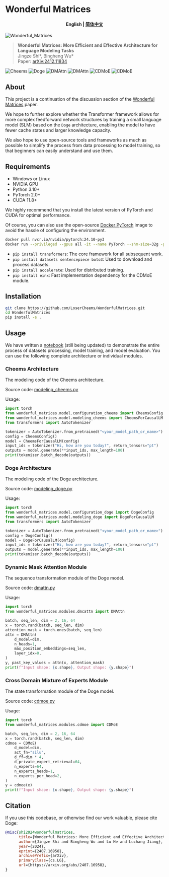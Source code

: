 <!-- coding=utf-8
Copyright 2024 Jingze Shi and Bingheng Wu. All rights reserved.

This code is based on the Wonderful Matrices paper implementation.

    https://arxiv.org/abs/2412.11834

Licensed under the Apache License, Version 2.0 (the "License");
you may not use this file except in compliance with the License.
You may obtain a copy of the License at

    http://www.apache.org/licenses/LICENSE-2.0

Unless required by applicable law or agreed to in writing, software
distributed under the License is distributed on an "AS IS" BASIS,
WITHOUT WARRANTIES OR CONDITIONS OF ANY KIND, either express or implied.
See the License for the specific language governing permissions and
limitations under the License. -->


# Wonderful Matrices

<h4 align="center">
<p>

English | [简体中文](./README_zh.md)

</p>
</h4>

![Wonderful_Matrices](./assets/wonderful_matrices.png)
> **Wonderful Matrices: More Efficient and Effective Architecture for Language Modeling Tasks**\
> Jingze Shi*, Bingheng Wu*\
> Paper: [arXiv:2412.11834](https://arxiv.org/abs/2412.11834)

![Cheems](./assets/cheems_architecture.png)
![Doge](./assets/doge_architecture.png)
![DMAttn](./assets/dmattn.png)
![DMAttn](./assets/mqar.png)
![CDMoE](./assets/cdmoe.png)
![CDMoE](./assets/merm.png)

## About

This project is a continuation of the discussion section of the [Wonderful Matrices](https://arxiv.org/abs/2412.11834) paper.

We hope to further explore whether the Transformer framework allows for more complex feedforward network structures by training a small language model (SLM) based on the `Doge` architecture, enabling the model to have fewer cache states and larger knowledge capacity.

We also hope to use open-source tools and frameworks as much as possible to simplify the process from data processing to model training, so that beginners can easily understand and use them.


## Requirements

- Windows or Linux
- NVIDIA GPU
- Python 3.10+
- PyTorch 2.0+
- CUDA 11.8+

We highly recommend that you install the latest version of PyTorch and CUDA for optimal performance.

Of course, you can also use the open-source [Docker PyTorch](https://catalog.ngc.nvidia.com/orgs/nvidia/containers/pytorch) image to avoid the hassle of configuring the environment.

```bash
docker pull nvcr.io/nvidia/pytorch:24.10-py3
docker run --privileged --gpus all -it --name PyTorch --shm-size=32g -p 8888:8888 -p 6006:6006 --ulimit memlock=-1 --ulimit stack=67108864 -v <your code path>:/workspace -v <your datasets path>:/workspace/Doge/datasets nvcr.io/nvidia/pytorch:24.10-py3
```

- `pip install transformers`: The core framework for all subsequent work.
- `pip install datasets sentencepiece boto3`: Used to download and process datasets.
- `pip install accelerate`: Used for distributed training.
- `pip install einx`: Fast implementation dependency for the CDMoE module.

## Installation

```bash
git clone https://github.com/LoserCheems/WonderfulMatrices.git
cd WonderfulMatrices
pip install -e .
```

## Usage

We have written a [notebook](./examples/notebook.ipynb) (still being updated) to demonstrate the entire process of datasets processing, model training, and model evaluation. 
You can use the following complete architecture or individual modules.

### Cheems Architecture

The modeling code of the Cheems architecture.

Source code: [modeling_cheems.py](./src/wonderful_matrices/models/modeling_cheems.py)

Usage:

```python
import torch
from wonderful_matrices.model.configuration_cheems import CheemsConfig
from wonderful_matrices.model.modeling_cheems import CheemsForCausalLM
from transformers import AutoTokenizer

tokenizer = AutoTokenizer.from_pretrained("<your_model_path_or_name>")
config = CheemsConfig()
model = CheemsForCausalLM(config)
input_ids = tokenizer("Hi, how are you today?", return_tensors="pt")
outputs = model.generate(**input_ids, max_length=100)
print(tokenizer.batch_decode(outputs))
```

### Doge Architecture

The modeling code of the Doge architecture.

Source code: [modeling_doge.py](./src/wonderful_matrices/models/modeling_doge.py)

Usage:

```python
import torch
from wonderful_matrices.model.configuration_doge import DogeConfig
from wonderful_matrices.model.modeling_doge import DogeForCausalLM
from transformers import AutoTokenizer

tokenizer = AutoTokenizer.from_pretrained("<your_model_path_or_name>")
config = DogeConfig()
model = DogeForCausalLM(config)
input_ids = tokenizer("Hi, how are you today?", return_tensors="pt")
outputs = model.generate(**input_ids, max_length=100)
print(tokenizer.batch_decode(outputs))
```

### Dynamic Mask Attention Module

The sequence transformation module of the Doge model.

Source code: [dmattn.py](./src/wonderful_matrices/modules/dmattn.py)

Usage:

```python
import torch
from wonderful_matrices.modules.dmcattn import DMAttn

batch, seq_len, dim = 2, 16, 64
x = torch.rand(batch, seq_len, dim)
attention_mask = torch.ones(batch, seq_len)
attn = DMAttn(
    d_model=dim,
    n_heads=1,
    max_position_embeddings=seq_len,
    layer_idx=0,
)
y, past_key_values = attn(x, attention_mask)
print(f"Input shape: {x.shape}, Output shape: {y.shape}")
```

### Cross Domain Mixture of Experts Module

The state transformation module of the Doge model.

Source code: [cdmoe.py](./src/wonderful_matrices/modules/cdmoe.py)

Usage:

```python
import torch
from wonderful_matrices.modules.cdmoe import CDMoE

batch, seq_len, dim = 2, 16, 64
x = torch.rand(batch, seq_len, dim)
cdmoe = CDMoE(
    d_model=dim,
    act_fn="silu",
    d_ff=dim * 4,
    d_private_expert_retrieval=64,
    n_experts=64,
    n_experts_heads=1,
    n_experts_per_head=2,
)
y = cdmoe(x)
print(f"Input shape: {x.shape}, Output shape: {y.shape}")
```

## Citation

If you use this codebase, or otherwise find our work valuable, please cite Doge:

```bibtex
@misc{shi2024wonderfulmatrices,
      title={Wonderful Matrices: More Efficient and Effective Architecture for Language Modeling Tasks}, 
      author={Jingze Shi and Bingheng Wu and Lu He and Luchang Jiang},
      year={2024},
      eprint={2407.16958},
      archivePrefix={arXiv},
      primaryClass={cs.LG},
      url={https://arxiv.org/abs/2407.16958}, 
}
```




